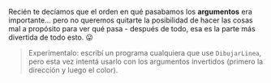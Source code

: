 Recién te decíamos que el orden en qué pasabamos los **argumentos** era importante... pero no queremos quitarte la posibilidad de hacer las cosas mal a propósito para ver qué pasa - después de todo, esa es la parte más divertida de todo esto. :stuck_out_tongue:

> Experimentalo: escribí un programa cualquiera que use `DibujarLinea`, pero esta vez intentá usarlo con los argumentos invertidos (primero la dirección y luego el color).